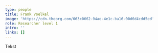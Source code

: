 ```yaml
---
type: people
title: Frank Voelkel
image: 'https://cdn.theorg.com/663c0662-04ae-4e1c-ba16-00d6d4cdd5ed'
role: Researcher level 1
intro: ''
links: []
---
```

Tekst 

